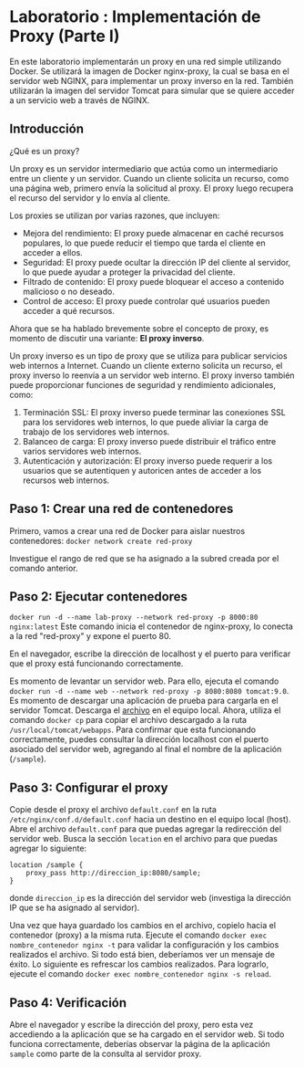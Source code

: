 # Laboratorio : Implementación de Proxy (Parte I)
En este laboratorio implementarán un proxy en una red simple utilizando Docker. Se utilizará la imagen de Docker nginx-proxy, la cual se basa en el servidor web NGINX, para implementar un proxy inverso en la red. También utilizarán la imagen del servidor Tomcat para simular que se quiere acceder a un servicio web a través de NGINX.

## Introducción
¿Qué es un proxy?

Un proxy es un servidor intermediario que actúa como un intermediario entre un cliente y un servidor. Cuando un cliente solicita un recurso, como una página web, primero envía la solicitud al proxy. El proxy luego recupera el recurso del servidor y lo envía al cliente.

Los proxies se utilizan por varias razones, que incluyen:

- Mejora del rendimiento: El proxy puede almacenar en caché recursos populares, lo que puede reducir el tiempo que tarda el cliente en acceder a ellos.
- Seguridad: El proxy puede ocultar la dirección IP del cliente al servidor, lo que puede ayudar a proteger la privacidad del cliente.
- Filtrado de contenido: El proxy puede bloquear el acceso a contenido malicioso o no deseado.
- Control de acceso: El proxy puede controlar qué usuarios pueden acceder a qué recursos.

Ahora que se ha hablado brevemente sobre el concepto de proxy, es momento de discutir una variante: **El proxy inverso**.

Un proxy inverso es un tipo de proxy que se utiliza para publicar servicios web internos a Internet. Cuando un cliente externo solicita un recurso, el proxy inverso lo reenvía a un servidor web interno. El proxy inverso también puede proporcionar funciones de seguridad y rendimiento adicionales, como:

1. Terminación SSL: El proxy inverso puede terminar las conexiones SSL para los servidores web internos, lo que puede aliviar la carga de trabajo de los servidores web internos.
2. Balanceo de carga: El proxy inverso puede distribuir el tráfico entre varios servidores web internos.
3. Autenticación y autorización: El proxy inverso puede requerir a los usuarios que se autentiquen y autoricen antes de acceder a los recursos web internos.


## Paso 1: Crear una red de contenedores
Primero, vamos a crear una red de Docker para aislar nuestros contenedores:
`docker network create red-proxy`

Investigue el rango de red que se ha asignado a la subred creada por el comando anterior.

## Paso 2: Ejecutar contenedores

`docker run -d --name lab-proxy --network red-proxy -p 8000:80 nginx:latest`
Este comando inicia el contenedor de nginx-proxy, lo conecta a la red "red-proxy" y expone el puerto 80.

En el navegador, escribe la dirección de localhost y el puerto para verificar que el proxy está funcionando correctamente. 

Es momento de levantar un servidor web. Para ello, ejecuta el comando `docker run -d --name web --network red-proxy -p 8080:8080 tomcat:9.0`. Es momento de descargar una aplicación de prueba para cargarla en el servidor Tomcat. Descarga el [archivo](https://tomcat.apache.org/tomcat-7.0-doc/appdev/sample/sample.war) en el equipo local. Ahora, utiliza el comando `docker cp` para copiar el archivo descargado a la ruta `/usr/local/tomcat/webapps`. Para confirmar que esta funcionando correctamente, puedes consultar la dirección localhost con el puerto asociado del servidor web, agregando al final el nombre de la aplicación (`/sample`).

## Paso 3: Configurar el proxy
Copie desde el proxy el archivo `default.conf` en la ruta `/etc/nginx/conf.d/default.conf` hacia un destino en el equipo local (host). Abre el archivo `default.conf` para que puedas agregar la redirección del servidor web. Busca la sección `location` en el archivo para que puedas agregar lo siguiente:
```
location /sample {
    proxy_pass http://direccion_ip:8080/sample;
}
```

donde `direccion_ip` es la dirección del servidor web (investiga la dirección IP que se ha asignado al servidor).

Una vez que haya guardado los cambios en el archivo, copielo hacia el contenedor (proxy) a la misma ruta. Ejecute el comando `docker exec nombre_contenedor nginx -t` para validar la configuración y los cambios realizados el archivo. Si todo está bien, deberíamos ver un mensaje de éxito. Lo siguiente es refrescar los cambios realizados. Para lograrlo, ejecute el comando `docker exec nombre_contenedor nginx -s reload`.

## Paso 4: Verificación
Abre el navegador y escribe la dirección del proxy, pero esta vez accediendo a la aplicación que se ha cargado en el servidor web. Si todo funciona correctamente, deberías observar la página de la aplicación `sample` como parte de la consulta al servidor proxy.


